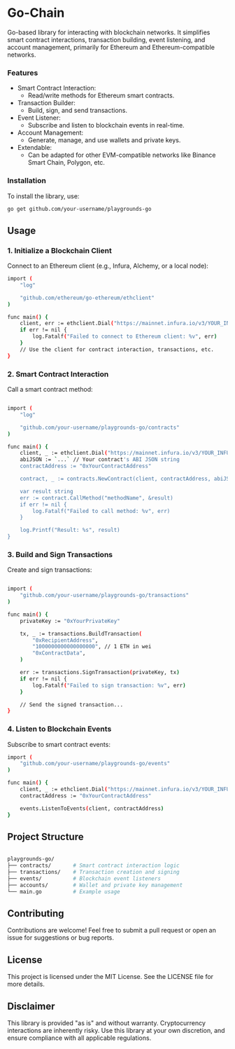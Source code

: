 # Go-Chain

Go-based library for interacting with blockchain networks. It simplifies smart contract interactions, transaction building, event listening, and account management, primarily for Ethereum and Ethereum-compatible networks.

### Features

- Smart Contract Interaction:
  - Read/write methods for Ethereum smart contracts.
- Transaction Builder:
  - Build, sign, and send transactions.
- Event Listener:
  - Subscribe and listen to blockchain events in real-time.
- Account Management:
   - Generate, manage, and use wallets and private keys.
- Extendable:
    - Can be adapted for other EVM-compatible networks like Binance Smart Chain, Polygon, etc.

 ### Installation
To install the library, use:

```bash
go get github.com/your-username/playgrounds-go
```

## Usage

### 1. Initialize a Blockchain Client

Connect to an Ethereum client (e.g., Infura, Alchemy, or a local node):


```bash
import (
    "log"

    "github.com/ethereum/go-ethereum/ethclient"
)

func main() {
    client, err := ethclient.Dial("https://mainnet.infura.io/v3/YOUR_INFURA_KEY")
    if err != nil {
        log.Fatalf("Failed to connect to Ethereum client: %v", err)
    }
    // Use the client for contract interaction, transactions, etc.
}
```

### 2. Smart Contract Interaction

Call a smart contract method:

```bash

import (
    "log"

    "github.com/your-username/playgrounds-go/contracts"
)

func main() {
    client, _ := ethclient.Dial("https://mainnet.infura.io/v3/YOUR_INFURA_KEY")
    abiJSON := `...` // Your contract's ABI JSON string
    contractAddress := "0xYourContractAddress"

    contract, _ := contracts.NewContract(client, contractAddress, abiJSON)

    var result string
    err := contract.CallMethod("methodName", &result)
    if err != nil {
        log.Fatalf("Failed to call method: %v", err)
    }

    log.Printf("Result: %s", result)
}

```

### 3. Build and Sign Transactions

Create and sign transactions:

```bash

import (
    "github.com/your-username/playgrounds-go/transactions"
)

func main() {
    privateKey := "0xYourPrivateKey"

    tx, _ := transactions.BuildTransaction(
        "0xRecipientAddress",
        "1000000000000000000", // 1 ETH in wei
        "0xContractData",
    )

    err := transactions.SignTransaction(privateKey, tx)
    if err != nil {
        log.Fatalf("Failed to sign transaction: %v", err)
    }

    // Send the signed transaction...
}

```

### 4. Listen to Blockchain Events
Subscribe to smart contract events:

```bash
import (
    "github.com/your-username/playgrounds-go/events"
)

func main() {
    client, _ := ethclient.Dial("https://mainnet.infura.io/v3/YOUR_INFURA_KEY")
    contractAddress := "0xYourContractAddress"

    events.ListenToEvents(client, contractAddress)
}

```

## Project Structure

```bash

playgrounds-go/
├── contracts/       # Smart contract interaction logic
├── transactions/    # Transaction creation and signing
├── events/          # Blockchain event listeners
├── accounts/        # Wallet and private key management
└── main.go          # Example usage

```

## Contributing

Contributions are welcome! Feel free to submit a pull request or open an issue for suggestions or bug reports.

## License

This project is licensed under the MIT License. See the LICENSE file for more details.

## Disclaimer

This library is provided "as is" and without warranty. Cryptocurrency interactions are inherently risky. Use this library at your own discretion, and ensure compliance with all applicable regulations.










 

